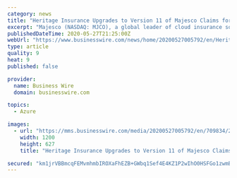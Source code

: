 ```yaml
---
category: news
title: "Heritage Insurance Upgrades to Version 11 of Majesco Claims for P&C and Transitions to Majesco CloudInsurer® on Microsoft Azure"
excerpt: "Majesco (NASDAQ: MJCO), a global leader of cloud insurance software, today announced that Heritage completed its upgrade to version 11 on April 25, 20"
publishedDateTime: 2020-05-27T21:25:00Z
webUrl: "https://www.businesswire.com/news/home/20200527005792/en/Heritage-Insurance-Upgrades-Version-11-Majesco-Claims"
type: article
quality: 9
heat: 9
published: false

provider:
  name: Business Wire
  domain: businesswire.com

topics:
  - Azure

images:
  - url: "https://mms.businesswire.com/media/20200527005792/en/709834/23/Majesco_Logo_Transparent_Purple.jpg"
    width: 1200
    height: 627
    title: "Heritage Insurance Upgrades to Version 11 of Majesco Claims for P&C and Transitions to Majesco CloudInsurer® on Microsoft Azure"

secured: "km1jrVBBmcqFEMvmhmbIROXaFhEZB+GWbq1Sef4E4KZ1P2wIhO0HSFGo1zwmB7g8LEODuNZTL10/cQS42I6v/n6bqDh2YVvWs01avShCEBhQpobTSVYWfoj6zQOTNTLa9Oi8xRs+nOu/R/8C5SXpahA0luvtvJwp6VtgW+o39oe4GJlPZcFGfR2OyumzyJ51QJrzwkLXor4wSNXVkD9U5MKQdAdN4XsGH2rUj3XAfp3/8PFezQBk3HHeVswv3phXOOVMQCD0noWyJGZwq5rOO8ydt5U/wmQGLkhNTb/nyq4gCDhXlM19G0O4+qs7SynJ;WuQlgvq2zE4R4y3tJrzFrA=="
---
```


